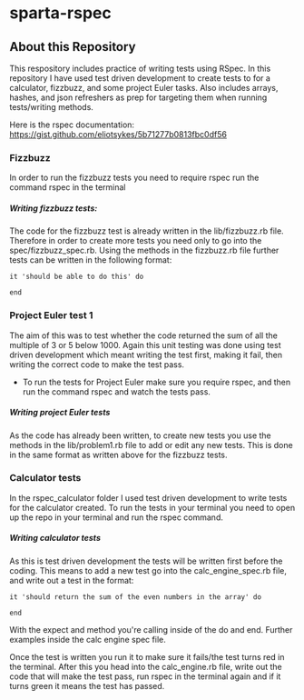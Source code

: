# sparta-rspec

## About this Repository

This respository includes practice of writing tests using RSpec. In this repository I have used test driven development to create tests to
for a calculator, fizzbuzz, and some project Euler tasks. Also includes arrays, hashes, and json refreshers as prep for targeting them when running tests/writing methods.

Here is the rspec documentation:
https://gist.github.com/eliotsykes/5b71277b0813fbc0df56

### Fizzbuzz
In order to run the fizzbuzz tests you need to require rspec run the command rspec in the terminal

##### Writing fizzbuzz tests:
The code for the fizzbuzz test is already written in the lib/fizzbuzz.rb file. Therefore in order to create more tests you need only to go into the spec/fizzbuzz_spec.rb. Using the methods in the fizzbuzz.rb file further tests can be written in the following format:

    it 'should be able to do this' do

    end


### Project Euler test 1
The aim of this was to test whether the code returned the sum of all the multiple of 3 or 5 below 1000.
Again this unit testing was done using test driven development which meant writing the test first, making it fail, then writing the correct code to make the test pass.

* To run the tests for Project Euler make sure you require rspec, and then run the command rspec and watch the tests pass.

##### Writing project Euler tests
As the code has already been written, to create new tests you use the methods in the lib/problem1.rb file to add or edit any new tests. This is done in the same format as written above for the fizzbuzz tests.

### Calculator tests
In the rspec_calculator folder I used test driven development to write tests for the calculator created.
To run the tests in your terminal you need to open up the repo in your terminal and run the rspec command.

##### Writing calculator tests
As this is test driven development the tests will be written first before the coding. This means to add a new test go into the calc_engine_spec.rb file, and write out a test in the format:

    it 'should return the sum of the even numbers in the array' do

    end


With the expect and method you're calling inside of the do and end. Further examples inside the calc engine spec file.

Once the test is written you run it to make sure it fails/the test turns red in the terminal. After this you head into the calc_engine.rb file, write out the code that will make the test pass, run rspec in the terminal again and if it turns green it means the test has passed.
